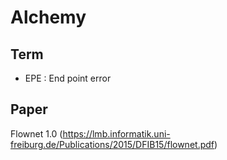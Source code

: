 # Alchemy

## Term
* EPE : End point error


## Paper
Flownet 1.0 (https://lmb.informatik.uni-freiburg.de/Publications/2015/DFIB15/flownet.pdf)

